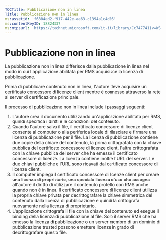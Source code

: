 ```yaml
---
TOCTitle: Pubblicazione non in linea
Title: Pubblicazione non in linea
ms:assetid: 'f6384ed2-f917-442e-aa63-c1394a1c4d06'
ms:contentKeyID: 18824837
ms:mtpsurl: 'https://technet.microsoft.com/it-it/library/Cc747741(v=WS.10)'
---
```


Pubblicazione non in linea
==========================

La pubblicazione non in linea differisce dalla pubblicazione in linea nel modo in cui l'applicazione abilitata per RMS acquisisce la licenza di pubblicazione.

Prima di pubblicare contenuto non in linea, l'autore deve acquisire un certificato concessore di licenze client mentre è connesso attraverso la rete al server di certificazione principale.

Il processo di pubblicazione non in linea include i passaggi seguenti:

1.  L'autore crea il documento utilizzando un'applicazione abilitata per RMS, quindi specifica i diritti e le condizioni del contenuto.
2.  Quando l'autore salva il file, il certificato concessore di licenze client consente al computer o alla periferica locale di rilasciare e firmare una licenza di pubblicazione per il file.
    La licenza di pubblicazione contiene due copie della chiave del contenuto, la prima crittografata con la chiave pubblica del certificato concessore di licenze client, l'altra crittografata con la chiave pubblica del server che ha emesso il certificato concessore di licenze. La licenza contiene inoltre l'URL del server. Le due chiavi pubbliche e l'URL sono ricavati dal certificato concessore di licenze client.
3.  Il computer impiega il certificato concessore di licenze client per creare una licenza di proprietario, una speciale licenza d'uso che assegna all'autore il diritto di utilizzare il contenuto protetto con RMS anche quando non è in linea. Il certificato concessore di licenze client utilizza la propria chiave privata per decrittografare la chiave simmetrica del contenuto dalla licenza di pubblicazione e quindi la crittografa nuovamente nella licenza di proprietario.
4.  L'applicazione crittografa il file con la chiave del contenuto ed esegue il binding della licenza di pubblicazione al file. Solo il server RMS che ha emesso la licenza di pubblicazione o un server membro di un dominio di pubblicazione trusted possono emettere licenze in grado di decrittografare questo file.
